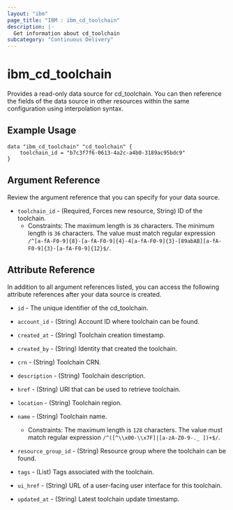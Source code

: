 ```yaml
---
layout: "ibm"
page_title: "IBM : ibm_cd_toolchain"
description: |-
  Get information about cd_toolchain
subcategory: "Continuous Delivery"
---
```


# ibm_cd_toolchain

Provides a read-only data source for cd_toolchain. You can then reference the fields of the data source in other resources within the same configuration using interpolation syntax.

## Example Usage

```hcl
data "ibm_cd_toolchain" "cd_toolchain" {
	toolchain_id = "b7c3f7f6-0613-4a2c-a4b0-3189ac95bdc9"
}
```

## Argument Reference

Review the argument reference that you can specify for your data source.

* `toolchain_id` - (Required, Forces new resource, String) ID of the toolchain.
  * Constraints: The maximum length is `36` characters. The minimum length is `36` characters. The value must match regular expression `/^[a-fA-F0-9]{8}-[a-fA-F0-9]{4}-4[a-fA-F0-9]{3}-[89abAB][a-fA-F0-9]{3}-[a-fA-F0-9]{12}$/`.

## Attribute Reference

In addition to all argument references listed, you can access the following attribute references after your data source is created.

* `id` - The unique identifier of the cd_toolchain.
* `account_id` - (String) Account ID where toolchain can be found.

* `created_at` - (String) Toolchain creation timestamp.

* `created_by` - (String) Identity that created the toolchain.

* `crn` - (String) Toolchain CRN.

* `description` - (String) Toolchain description.

* `href` - (String) URI that can be used to retrieve toolchain.

* `location` - (String) Toolchain region.

* `name` - (String) Toolchain name.
  * Constraints: The maximum length is `128` characters. The value must match regular expression `/^([^\\x00-\\x7F]|[a-zA-Z0-9-._ ])+$/`.

* `resource_group_id` - (String) Resource group where the toolchain can be found.

* `tags` - (List) Tags associated with the toolchain.

* `ui_href` - (String) URL of a user-facing user interface for this toolchain.

* `updated_at` - (String) Latest toolchain update timestamp.

